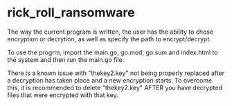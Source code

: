# rick_roll_ransomware

The way the current program is written, the user has the ability to chose encryption or decrytion, as well as specify the path to encrypt/decrypt. 

To use the progrm, import the main.go, go.mod, go.sum and index.html to the system and then run the main.go file. 

There is a known issue with "thekey2.key" not being properly replaced after a decryption has taken place and a new encryption starts. To overcome this, it is recommended to delete "thekey2.key" AFTER you have decrypted files that were encrypted with that key. 
